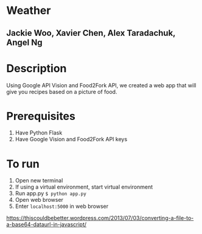# Weather
## Jackie Woo, Xavier Chen, Alex Taradachuk, Angel Ng

# Description
Using Google API Vision and Food2Fork API, we created a web app that will give you recipes based on a picture of food.

# Prerequisites
1. Have Python Flask 
2. Have Google Vision and Food2Fork API keys

# To run
1. Open new terminal
2. If using a virtual environment, start virtual environment
3. Run app.py `$ python app.py`
4. Open web browser
5. Enter `localhost:5000` in web browser

https://thiscouldbebetter.wordpress.com/2013/07/03/converting-a-file-to-a-base64-dataurl-in-javascript/
